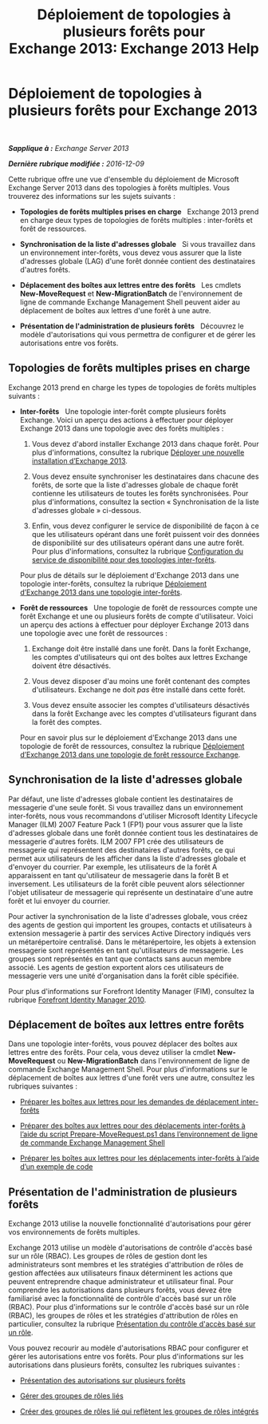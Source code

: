 ﻿---
title: 'Déploiement de topologies à plusieurs forêts pour Exchange 2013: Exchange 2013 Help'
TOCTitle: Déploiement de topologies à plusieurs forêts pour Exchange 2013
ms:assetid: d51f2b7d-9045-40cf-8b9f-43787a6fff6d
ms:mtpsurl: https://technet.microsoft.com/fr-fr/library/Bb124734(v=EXCHG.150)
ms:contentKeyID: 51407246
ms.date: 04/24/2018
mtps_version: v=EXCHG.150
ms.translationtype: HT
---

# Déploiement de topologies à plusieurs forêts pour Exchange 2013

 

_**Sapplique à :** Exchange Server 2013_

_**Dernière rubrique modifiée :** 2016-12-09_

Cette rubrique offre une vue d'ensemble du déploiement de Microsoft Exchange Server 2013 dans des topologies à forêts multiples. Vous trouverez des informations sur les sujets suivants :

  - **Topologies de forêts multiples prises en charge**   Exchange 2013 prend en charge deux types de topologies de forêts multiples : inter-forêts et forêt de ressources.

  - **Synchronisation de la liste d'adresses globale**   Si vous travaillez dans un environnement inter-forêts, vous devez vous assurer que la liste d'adresses globale (LAG) d'une forêt donnée contient des destinataires d'autres forêts.

  - **Déplacement des boîtes aux lettres entre des forêts**   Les cmdlets **New-MoveRequest** et **New-MigrationBatch** de l'environnement de ligne de commande Exchange Management Shell peuvent aider au déplacement de boîtes aux lettres d'une forêt à une autre.

  - **Présentation de l'administration de plusieurs forêts**   Découvrez le modèle d'autorisations qui vous permettra de configurer et de gérer les autorisations entre vos forêts.

## Topologies de forêts multiples prises en charge

Exchange 2013 prend en charge les types de topologies de forêts multiples suivants :

  - **Inter-forêts**   Une topologie inter-forêt compte plusieurs forêts Exchange. Voici un aperçu des actions à effectuer pour déployer Exchange 2013 dans une topologie avec des forêts multiples :
    
    1.  Vous devez d'abord installer Exchange 2013 dans chaque forêt. Pour plus d'informations, consultez la rubrique [Déployer une nouvelle installation d’Exchange 2013](deploy-a-new-installation-of-exchange-2013-exchange-2013-help.md).
    
    2.  Vous devez ensuite synchroniser les destinataires dans chacune des forêts, de sorte que la liste d'adresses globale de chaque forêt contienne les utilisateurs de toutes les forêts synchronisées. Pour plus d'informations, consultez la section « Synchronisation de la liste d'adresses globale » ci-dessous.
    
    3.  Enfin, vous devez configurer le service de disponibilité de façon à ce que les utilisateurs opérant dans une forêt puissent voir des données de disponibilité sur des utilisateurs opérant dans une autre forêt. Pour plus d'informations, consultez la rubrique [Configuration du service de disponibilité pour des topologies inter-forêts](configure-the-availability-service-for-cross-forest-topologies-exchange-2013-help.md).
    
    Pour plus de détails sur le déploiement d'Exchange 2013 dans une topologie inter-forêts, consultez la rubrique [Déploiement d’Exchange 2013 dans une topologie inter-forêts](deploy-exchange-2013-in-a-cross-forest-topology-exchange-2013-help.md).

  - **Forêt de ressources**   Une topologie de forêt de ressources compte une forêt Exchange et une ou plusieurs forêts de compte d'utilisateur. Voici un aperçu des actions à effectuer pour déployer Exchange 2013 dans une topologie avec une forêt de ressources :
    
    1.  Exchange doit être installé dans une forêt. Dans la forêt Exchange, les comptes d'utilisateurs qui ont des boîtes aux lettres Exchange doivent être désactivés.
    
    2.  Vous devez disposer d'au moins une forêt contenant des comptes d'utilisateurs. Exchange ne doit *pas* être installé dans cette forêt.
    
    3.  Vous devez ensuite associer les comptes d'utilisateurs désactivés dans la forêt Exchange avec les comptes d'utilisateurs figurant dans la forêt des comptes.
    
    Pour en savoir plus sur le déploiement d'Exchange 2013 dans une topologie de forêt de ressources, consultez la rubrique [Déploiement d’Exchange 2013 dans une topologie de forêt ressource Exchange](deploy-exchange-2013-in-an-exchange-resource-forest-topology-exchange-2013-help.md).

## Synchronisation de la liste d'adresses globale

Par défaut, une liste d'adresses globale contient les destinataires de messagerie d'une seule forêt. Si vous travaillez dans un environnement inter-forêts, nous vous recommandons d'utiliser Microsoft Identity Lifecycle Manager (ILM) 2007 Feature Pack 1 (FP1) pour vous assurer que la liste d'adresses globale dans une forêt donnée contient tous les destinataires de messagerie d'autres forêts. ILM 2007 FP1 crée des utilisateurs de messagerie qui représentent des destinataires d'autres forêts, ce qui permet aux utilisateurs de les afficher dans la liste d'adresses globale et d'envoyer du courrier. Par exemple, les utilisateurs de la forêt A apparaissent en tant qu'utilisateur de messagerie dans la forêt B et inversement. Les utilisateurs de la forêt cible peuvent alors sélectionner l'objet utilisateur de messagerie qui représente un destinataire d'une autre forêt et lui envoyer du courrier.

Pour activer la synchronisation de la liste d'adresses globale, vous créez des agents de gestion qui importent les groupes, contacts et utilisateurs à extension messagerie à partir des services Active Directory indiqués vers un métarépertoire centralisé. Dans le métarépertoire, les objets à extension messagerie sont représentés en tant qu'utilisateurs de messagerie. Les groupes sont représentés en tant que contacts sans aucun membre associé. Les agents de gestion exportent alors ces utilisateurs de messagerie vers une unité d'organisation dans la forêt cible spécifiée.

Pour plus d'informations sur Forefront Identity Manager (FIM), consultez la rubrique [Forefront Identity Manager 2010](https://go.microsoft.com/fwlink/p/?linkid=279864).

## Déplacement de boîtes aux lettres entre forêts

Dans une topologie inter-forêts, vous pouvez déplacer des boîtes aux lettres entre des forêts. Pour cela, vous devez utiliser la cmdlet **New-MoveRequest** ou **New-MigrationBatch** dans l'environnement de ligne de commande Exchange Management Shell. Pour plus d'informations sur le déplacement de boîtes aux lettres d'une forêt vers une autre, consultez les rubriques suivantes :

  - [Préparer les boîtes aux lettres pour les demandes de déplacement inter-forêts](prepare-mailboxes-for-cross-forest-move-requests-exchange-2013-help.md)

  - [Préparer des boîtes aux lettres pour des déplacements inter-forêts à l’aide du script Prepare-MoveRequest.ps1 dans l’environnement de ligne de commande Exchange Management Shell](prepare-mailboxes-for-cross-forest-moves-using-the-prepare-moverequest-ps1-script-in-the-shell-exchange-2013-help.md)

  - [Préparer les boîtes aux lettres pour les déplacements inter-forêts à l’aide d’un exemple de code](prepare-mailboxes-for-cross-forest-moves-using-sample-code-exchange-2013-help.md)

## Présentation de l'administration de plusieurs forêts

Exchange 2013 utilise la nouvelle fonctionnalité d'autorisations pour gérer vos environnements de forêts multiples.

Exchange 2013 utilise un modèle d'autorisations de contrôle d'accès basé sur un rôle (RBAC). Les groupes de rôles de gestion dont les administrateurs sont membres et les stratégies d'attribution de rôles de gestion affectées aux utilisateurs finaux déterminent les actions que peuvent entreprendre chaque administrateur et utilisateur final. Pour comprendre les autorisations dans plusieurs forêts, vous devez être familiarisé avec la fonctionnalité de contrôle d'accès basé sur un rôle (RBAC). Pour plus d'informations sur le contrôle d'accès basé sur un rôle (RBAC), les groupes de rôles et les stratégies d'attribution de rôles en particulier, consultez la rubrique [Présentation du contrôle d'accès basé sur un rôle](understanding-role-based-access-control-exchange-2013-help.md).

Vous pouvez recourir au modèle d'autorisations RBAC pour configurer et gérer les autorisations entre vos forêts. Pour plus d'informations sur les autorisations dans plusieurs forêts, consultez les rubriques suivantes :

  - [Présentation des autorisations sur plusieurs forêts](understanding-multiple-forest-permissions-exchange-2013-help.md)

  - [Gérer des groupes de rôles liés](manage-linked-role-groups-exchange-2013-help.md)

  - [Créer des groupes de rôles lié qui reflètent les groupes de rôles intégrés](create-linked-role-groups-that-mirror-built-in-role-groups-exchange-2013-help.md)

